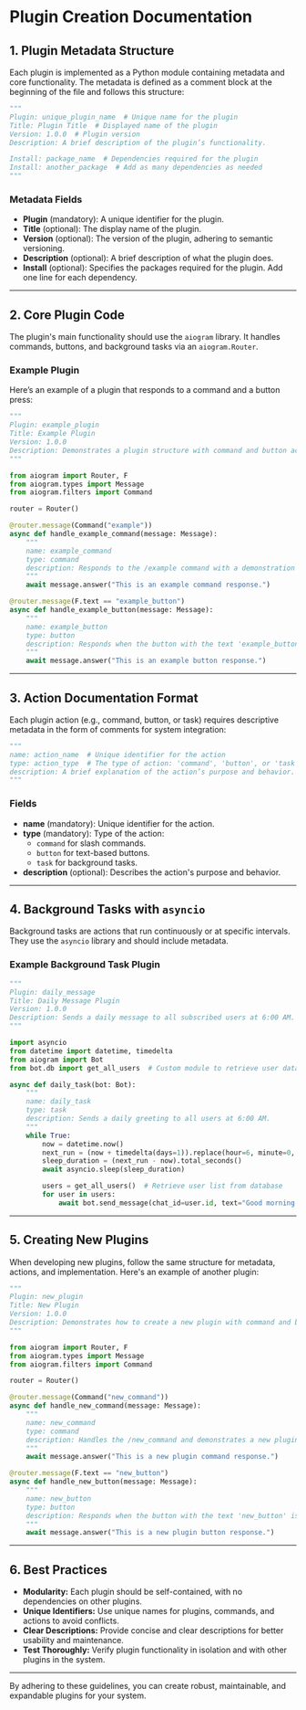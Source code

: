 # Plugin Creation Documentation

## 1. Plugin Metadata Structure

Each plugin is implemented as a Python module containing metadata and core functionality. The metadata is defined as a comment block at the beginning of the file and follows this structure:

```python
"""
Plugin: unique_plugin_name  # Unique name for the plugin
Title: Plugin Title  # Displayed name of the plugin
Version: 1.0.0  # Plugin version
Description: A brief description of the plugin’s functionality.

Install: package_name  # Dependencies required for the plugin
Install: another_package  # Add as many dependencies as needed
"""
```

### Metadata Fields

- **Plugin** (mandatory): A unique identifier for the plugin.
- **Title** (optional): The display name of the plugin.
- **Version** (optional): The version of the plugin, adhering to semantic versioning.
- **Description** (optional): A brief description of what the plugin does.
- **Install** (optional): Specifies the packages required for the plugin. Add one line for each dependency.

---

## 2. Core Plugin Code

The plugin's main functionality should use the `aiogram` library. It handles commands, buttons, and background tasks via an `aiogram.Router`.

### Example Plugin

Here’s an example of a plugin that responds to a command and a button press:

```python
"""
Plugin: example_plugin
Title: Example Plugin
Version: 1.0.0
Description: Demonstrates a plugin structure with command and button actions.
"""

from aiogram import Router, F
from aiogram.types import Message
from aiogram.filters import Command

router = Router()

@router.message(Command("example"))
async def handle_example_command(message: Message):
    """
    name: example_command
    type: command
    description: Responds to the /example command with a demonstration message.
    """
    await message.answer("This is an example command response.")

@router.message(F.text == "example_button")
async def handle_example_button(message: Message):
    """
    name: example_button
    type: button
    description: Responds when the button with the text 'example_button' is pressed.
    """
    await message.answer("This is an example button response.")
```

---

## 3. Action Documentation Format

Each plugin action (e.g., command, button, or task) requires descriptive metadata in the form of comments for system integration:

```python
"""
name: action_name  # Unique identifier for the action
type: action_type  # The type of action: 'command', 'button', or 'task'
description: A brief explanation of the action’s purpose and behavior.
"""
```

### Fields

- **name** (mandatory): Unique identifier for the action.
- **type** (mandatory): Type of the action:
  - `command` for slash commands.
  - `button` for text-based buttons.
  - `task` for background tasks.
- **description** (optional): Describes the action's purpose and behavior.

---

## 4. Background Tasks with `asyncio`

Background tasks are actions that run continuously or at specific intervals. They use the `asyncio` library and should include metadata.

### Example Background Task Plugin

```python
"""
Plugin: daily_message
Title: Daily Message Plugin
Version: 1.0.0
Description: Sends a daily message to all subscribed users at 6:00 AM.
"""

import asyncio
from datetime import datetime, timedelta
from aiogram import Bot
from bot.db import get_all_users  # Custom module to retrieve user data

async def daily_task(bot: Bot):
    """
    name: daily_task
    type: task
    description: Sends a daily greeting to all users at 6:00 AM.
    """
    while True:
        now = datetime.now()
        next_run = (now + timedelta(days=1)).replace(hour=6, minute=0, second=0, microsecond=0)
        sleep_duration = (next_run - now).total_seconds()
        await asyncio.sleep(sleep_duration)

        users = get_all_users()  # Retrieve user list from database
        for user in users:
            await bot.send_message(chat_id=user.id, text="Good morning! 🌅 Here's your daily message.")
```

---

## 5. Creating New Plugins

When developing new plugins, follow the same structure for metadata, actions, and implementation. Here's an example of another plugin:

```python
"""
Plugin: new_plugin
Title: New Plugin
Version: 1.0.0
Description: Demonstrates how to create a new plugin with command and button actions.
"""

from aiogram import Router, F
from aiogram.types import Message
from aiogram.filters import Command

router = Router()

@router.message(Command("new_command"))
async def handle_new_command(message: Message):
    """
    name: new_command
    type: command
    description: Handles the /new_command and demonstrates a new plugin command.
    """
    await message.answer("This is a new plugin command response.")

@router.message(F.text == "new_button")
async def handle_new_button(message: Message):
    """
    name: new_button
    type: button
    description: Responds when the button with the text 'new_button' is pressed.
    """
    await message.answer("This is a new plugin button response.")
```

---

## 6. Best Practices

- **Modularity:** Each plugin should be self-contained, with no dependencies on other plugins.
- **Unique Identifiers:** Use unique names for plugins, commands, and actions to avoid conflicts.
- **Clear Descriptions:** Provide concise and clear descriptions for better usability and maintenance.
- **Test Thoroughly:** Verify plugin functionality in isolation and with other plugins in the system.

---

By adhering to these guidelines, you can create robust, maintainable, and expandable plugins for your system.
